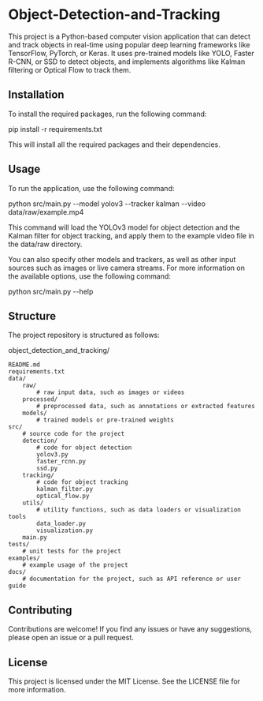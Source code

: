 # Object-Detection-and-Tracking


This project is a Python-based computer vision application that can detect and track objects in real-time using popular deep learning frameworks like TensorFlow, PyTorch, or Keras. It uses pre-trained models like YOLO, Faster R-CNN, or SSD to detect objects, and implements algorithms like Kalman filtering or Optical Flow to track them.


## Installation

To install the required packages, run the following command:

pip install -r requirements.txt

This will install all the required packages and their dependencies.

## Usage

To run the application, use the following command:

python src/main.py --model yolov3 --tracker kalman --video data/raw/example.mp4

This command will load the YOLOv3 model for object detection and the Kalman filter for object tracking, and apply them to the example video file in the data/raw directory.

You can also specify other models and trackers, as well as other input sources such as images or live camera streams. For more information on the available options, use the following command:

python src/main.py --help


## Structure

The project repository is structured as follows:

object_detection_and_tracking/

    README.md
    requirements.txt
    data/
        raw/
            # raw input data, such as images or videos
        processed/        
            # preprocessed data, such as annotations or extracted features
        models/        
            # trained models or pre-trained weights
    src/
        # source code for the project
        detection/
            # code for object detection
            yolov3.py
            faster_rcnn.py
            ssd.py
        tracking/
            # code for object tracking
            kalman_filter.py
            optical_flow.py
        utils/
            # utility functions, such as data loaders or visualization tools
            data_loader.py
            visualization.py
        main.py
    tests/
        # unit tests for the project
    examples/
        # example usage of the project
    docs/
        # documentation for the project, such as API reference or user guide

## Contributing

Contributions are welcome! If you find any issues or have any suggestions, please open an issue or a pull request.

## License

This project is licensed under the MIT License. See the LICENSE file for more information.
